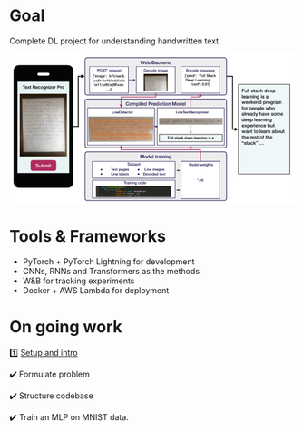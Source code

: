 # Goal 
Complete DL project for understanding handwritten text

![Overview](./imgs/overview.png)

# Tools & Frameworks
+ PyTorch + PyTorch Lightning for development 
+ CNNs, RNNs and Transformers as the methods
+ W&B for tracking experiments
+ Docker + AWS Lambda for deployment

# On going work
1️⃣ [Setup and intro](https://github.com/filipafcastro/fullstack_deeplearning_course/tree/main/Labs/lab1) 

✔️ Formulate problem

✔️ Structure codebase

✔️ Train an MLP on MNIST data.
